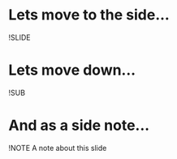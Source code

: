 # Lets move to the side...

!SLIDE

# Lets move down...


!SUB


# And as a side note...


!NOTE
A note about this slide
